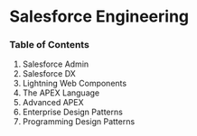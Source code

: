 # Salesforce Engineering

### Table of Contents

1. Salesforce Admin
2. Salesforce DX
3. Lightning Web Components
4. The APEX Language
5. Advanced APEX
6. Enterprise Design Patterns
7. Programming Design Patterns
